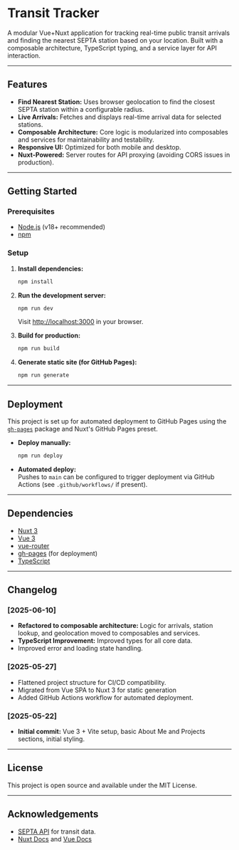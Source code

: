 # Transit Tracker

A modular Vue+Nuxt application for tracking real-time public transit arrivals and finding the nearest SEPTA station based on your location. Built with a composable architecture, TypeScript typing, and a service layer for API interaction.

---

## Features

- **Find Nearest Station:** Uses browser geolocation to find the closest SEPTA station within a configurable radius.
- **Live Arrivals:** Fetches and displays real-time arrival data for selected stations.
- **Composable Architecture:** Core logic is modularized into composables and services for maintainability and testability.
- **Responsive UI:** Optimized for both mobile and desktop.
- **Nuxt-Powered:** Server routes for API proxying (avoiding CORS issues in production).

---

## Getting Started

### Prerequisites

- [Node.js](https://nodejs.org/) (v18+ recommended)
- [npm](https://www.npmjs.com/)

### Setup

1. **Install dependencies:**

    ```bash
    npm install
    ```

2. **Run the development server:**

    ```bash
    npm run dev
    ```

    Visit [http://localhost:3000](http://localhost:3000) in your browser.

3. **Build for production:**

    ```bash
    npm run build
    ```

4. **Generate static site (for GitHub Pages):**

    ```bash
    npm run generate
    ```

---

## Deployment

This project is set up for automated deployment to GitHub Pages using the [`gh-pages`](https://www.npmjs.com/package/gh-pages) package and Nuxt's GitHub Pages preset.

- **Deploy manually:**

    ```bash
    npm run deploy
    ```

- **Automated deploy:**  
  Pushes to `main` can be configured to trigger deployment via GitHub Actions (see `.github/workflows/` if present).

---

## Dependencies

- [Nuxt 3](https://nuxt.com/)
- [Vue 3](https://vuejs.org/)
- [vue-router](https://router.vuejs.org/)
- [gh-pages](https://www.npmjs.com/package/gh-pages) (for deployment)
- [TypeScript](https://www.typescriptlang.org/)

---

## Changelog

### [2025-06-10]

- **Refactored to composable architecture:** Logic for arrivals, station lookup, and geolocation moved to composables and services.
- **TypeScript Improvement:** Improved types for all core data.
- Improved error and loading state handling.

### [2025-05-27]

- Flattened project structure for CI/CD compatibility.
- Migrated from Vue SPA to Nuxt 3 for static generation
- Added GitHub Actions workflow for automated deployment.

### [2025-05-22]

- **Initial commit:** Vue 3 + Vite setup, basic About Me and Projects sections, initial styling.

---

## License

This project is open source and available under the MIT License.

---

## Acknowledgements

- [SEPTA API](https://www3.septa.org/hackathon/) for transit data.
- [Nuxt Docs](https://nuxt.com/docs) and [Vue Docs](https://vuejs.org/guide/introduction.html)
